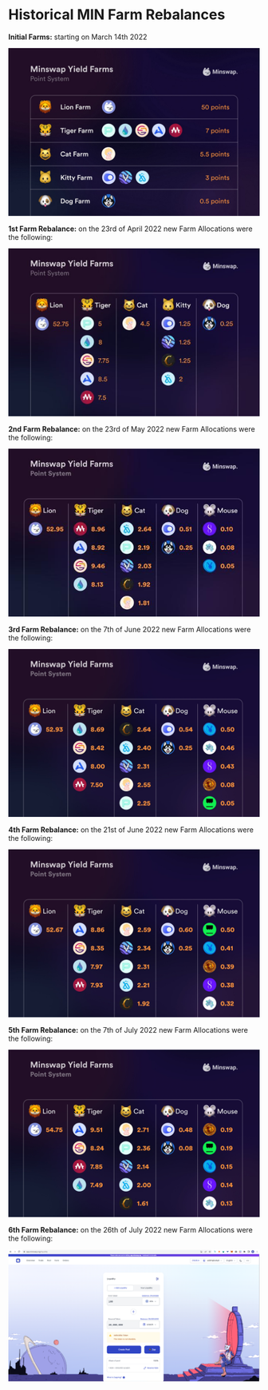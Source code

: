 # Historical MIN Farm Rebalances

**Initial Farms:** starting on March 14th 2022

****![](<../../.gitbook/assets/image (6).png>)****

**1st Farm Rebalance:** on the 23rd of April 2022 new Farm Allocations were the following:

![](<../../.gitbook/assets/image (5).png>)

**2nd Farm Rebalance:** on the 23rd of May 2022 new Farm Allocations were the following:

&#x20;![](<../../.gitbook/assets/image (8).png>)

**3rd Farm Rebalance:** on the 7th of June 2022 new Farm Allocations were the following:

![](<../../.gitbook/assets/image (3).png>)

**4th Farm Rebalance:** on the 21st of June 2022 new Farm Allocations were the following:

![](<../../.gitbook/assets/image (3) (1).png>)

**5th Farm Rebalance:** on the 7th of July 2022 new Farm Allocations were the following:

![](<../../.gitbook/assets/image (2).png>)

**6th Farm Rebalance:** on the 26th of July 2022 new Farm Allocations were the following:

![](<../../.gitbook/assets/image (1).png>)

